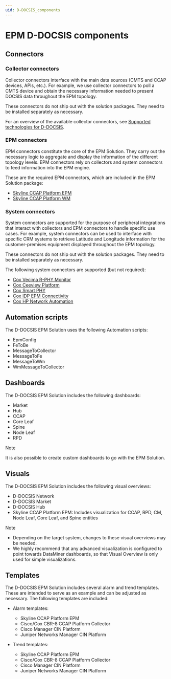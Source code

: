 ```yaml
---
uid: D-DOCSIS_components
---
```


# EPM D-DOCSIS components

## Connectors

### Collector connectors

Collector connectors interface with the main data sources (CMTS and CCAP devices, APIs, etc.). For example, we use collector connectors to poll a CMTS device and obtain the necessary information needed to present DOCSIS data throughout the EPM topology.

These connectors do not ship out with the solution packages. They need to be installed separately as necessary.

For an overview of the available collector connectors, see [Supported technologies for D-DOCSIS](xref:D-DOCSIS_supported_technologies).

### EPM connectors

EPM connectors constitute the core of the EPM Solution. They carry out the necessary logic to aggregate and display the information of the different topology levels. EPM connectors rely on collectors and system connectors to feed information into the EPM engine.

These are the required EPM connectors, which are included in the EPM Solution package:

- [Skyline CCAP Platform EPM](https://catalog.dataminer.services/result/driver/6833)
- [Skyline CCAP Platform WM](https://catalog.dataminer.services/result/driver/6831)

### System connectors

System connectors are supported for the purpose of peripheral integrations that interact with collectors and EPM connectors to handle specific use cases. For example, system connectors can be used to interface with specific CRM systems to retrieve Latitude and Longitude information for the customer-premises equipment displayed throughout the EPM topology.

These connectors do not ship out with the solution packages. They need to be installed separately as necessary.

The following system connectors are supported (but not required):

- [Cox Vecima R-PHY Monitor](https://catalog.dataminer.services/result/driver/7039)
- [Cox Ceeview Platform](https://catalog.dataminer.services/result/driver/7396)
- [Cox Smart PHY](https://catalog.dataminer.services/result/driver/6972)
- [Cox IDP EPM Connectivity](https://catalog.dataminer.services/result/driver/6929)
- [Cox HP Network Automation](https://catalog.dataminer.services/result/driver/7038)

## Automation scripts

The D-DOCSIS EPM Solution uses the following Automation scripts:

- EpmConfig
- FeToBe
- MessageToCollector
- MessageToFe
- MessageToWm
- WmMessageToCollector

## Dashboards

The D-DOCSIS EPM Solution includes the following dashboards:

- Market
- Hub
- CCAP
- Core Leaf
- Spine
- Node Leaf
- RPD

> [!NOTE]
> It is also possible to create custom dashboards to go with the EPM Solution.

## Visuals

The D-DOCSIS EPM Solution includes the following visual overviews:

- D-DOCSIS Network
- D-DOCSIS Market
- D-DOCSIS Hub
- Skyline CCAP Platform EPM: Includes visualization for CCAP, RPD, CM, Node Leaf, Core Leaf, and Spine entities

> [!NOTE]
>
> - Depending on the target system, changes to these visual overviews may be needed.
> - We highly recommend that any advanced visualization is configured to point towards DataMiner dashboards, so that Visual Overview is only used for simple visualizations.

## Templates

The D-DOCSIS EPM Solution includes several alarm and trend templates. These are intended to serve as an example and can be adjusted as necessary. The following templates are included:

- Alarm templates:

  - Skyline CCAP Platform EPM
  - Cisco/Cox CBR-8 CCAP Platform Collector
  - Cisco Manager CIN Platform
  - Juniper Networks Manager CIN Platform

- Trend templates:

  - Skyline CCAP Platform EPM
  - Cisco/Cox CBR-8 CCAP Platform Collector
  - Cisco Manager CIN Platform
  - Juniper Networks Manager CIN Platform

